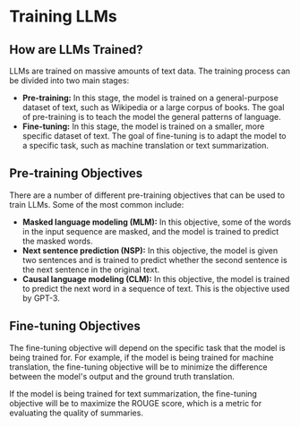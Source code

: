 # Training LLMs

## How are LLMs Trained?

LLMs are trained on massive amounts of text data. The training process can be divided into two main stages:

*   **Pre-training:** In this stage, the model is trained on a general-purpose dataset of text, such as Wikipedia or a large corpus of books. The goal of pre-training is to teach the model the general patterns of language.
*   **Fine-tuning:** In this stage, the model is trained on a smaller, more specific dataset of text. The goal of fine-tuning is to adapt the model to a specific task, such as machine translation or text summarization.

## Pre-training Objectives

There are a number of different pre-training objectives that can be used to train LLMs. Some of the most common include:

*   **Masked language modeling (MLM):** In this objective, some of the words in the input sequence are masked, and the model is trained to predict the masked words.
*   **Next sentence prediction (NSP):** In this objective, the model is given two sentences and is trained to predict whether the second sentence is the next sentence in the original text.
*   **Causal language modeling (CLM):** In this objective, the model is trained to predict the next word in a sequence of text. This is the objective used by GPT-3.

## Fine-tuning Objectives

The fine-tuning objective will depend on the specific task that the model is being trained for. For example, if the model is being trained for machine translation, the fine-tuning objective will be to minimize the difference between the model's output and the ground truth translation.

If the model is being trained for text summarization, the fine-tuning objective will be to maximize the ROUGE score, which is a metric for evaluating the quality of summaries.
